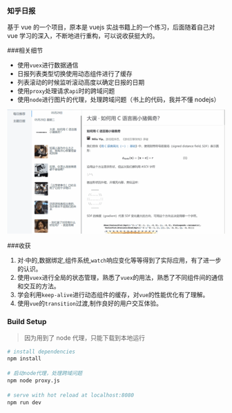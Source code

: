 ### 知乎日报

基于 vue 的一个项目，原本是 vuejs 实战书籍上的一个练习，后面随着自己对 vue 学习的深入，不断地进行重构，可以说收获挺大的。

###相关细节

*   使用`vuex`进行数据通信
*   日报列表类型切换使用动态组件进行了缓存
*   列表滚动的时候监听滚动高度以确定日报的日期
*   使用`proxy`处理请求`api`时的跨域问题
*   使用`node`进行图片的代理，处理跨域问题（书上的代码，我并不懂 nodejs）

![10](/src/assets/preview.gif)

###收获

1.  对·中的,数据绑定,组件系统,`watch`响应变化等等得到了实际应用，有了进一步的认识。
2.  使用`vuex`进行全局的状态管理，熟悉了`vuex`的用法，熟悉了不同组件间的通信和交互的方法。
3.  学会利用`keep-alive`进行动态组件的缓存，对`vue`的性能优化有了理解。
4.  使用`vue`的`transition`过渡,制作良好的用户交互体验。

### Build Setup

> 因为用到了 node 代理，只能下载到本地运行

```bash
# install dependencies
npm install

# 启动node代理，处理跨域问题
npm node proxy.js

# serve with hot reload at localhost:8080
npm run dev
```
